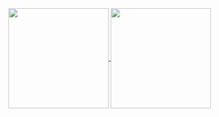 <a href="https://github.com/minorcell">
  <img height=200 align="center" src="https://github-readme-stats.vercel.app/api?username=minorcell" />
  <img height=200 align="center" src="https://github-readme-stats.vercel.app/api/top-langs?username=minorcell&layout=compact&langs_count=6&card_width=200&theme=transparent&hide=html" />
</a>
